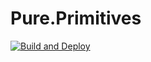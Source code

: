 # Pure.Primitives
[![Build and Deploy](https://github.com/kudima03/Pure.Primitives/actions/workflows/publish-nuget.yml/badge.svg)](https://github.com/kudima03/Pure.Primitives/actions/workflows/publish-nuget.yml)
